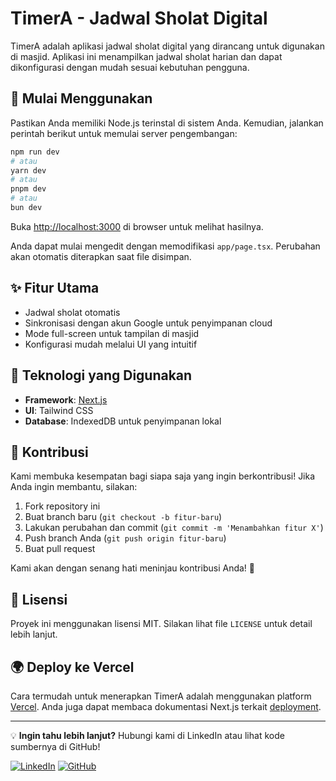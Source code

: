 # TimerA - Jadwal Sholat Digital

TimerA adalah aplikasi jadwal sholat digital yang dirancang untuk digunakan di masjid. Aplikasi ini menampilkan jadwal sholat harian dan dapat dikonfigurasi dengan mudah sesuai kebutuhan pengguna.

## 🚀 Mulai Menggunakan

Pastikan Anda memiliki Node.js terinstal di sistem Anda. Kemudian, jalankan perintah berikut untuk memulai server pengembangan:

```bash
npm run dev
# atau
yarn dev
# atau
pnpm dev
# atau
bun dev
```

Buka [http://localhost:3000](http://localhost:3000) di browser untuk melihat hasilnya.

Anda dapat mulai mengedit dengan memodifikasi `app/page.tsx`. Perubahan akan otomatis diterapkan saat file disimpan.

## ✨ Fitur Utama
- Jadwal sholat otomatis
- Sinkronisasi dengan akun Google untuk penyimpanan cloud
- Mode full-screen untuk tampilan di masjid
- Konfigurasi mudah melalui UI yang intuitif

## 🎨 Teknologi yang Digunakan
- **Framework**: [Next.js](https://nextjs.org)
- **UI**: Tailwind CSS
- **Database**: IndexedDB untuk penyimpanan lokal

## 🤝 Kontribusi
Kami membuka kesempatan bagi siapa saja yang ingin berkontribusi! Jika Anda ingin membantu, silakan:

1. Fork repository ini
2. Buat branch baru (`git checkout -b fitur-baru`)
3. Lakukan perubahan dan commit (`git commit -m 'Menambahkan fitur X'`)
4. Push branch Anda (`git push origin fitur-baru`)
5. Buat pull request

Kami akan dengan senang hati meninjau kontribusi Anda! 🚀

## 📄 Lisensi
Proyek ini menggunakan lisensi MIT. Silakan lihat file `LICENSE` untuk detail lebih lanjut.

## 🌍 Deploy ke Vercel
Cara termudah untuk menerapkan TimerA adalah menggunakan platform [Vercel](https://vercel.com/new). Anda juga dapat membaca dokumentasi Next.js terkait [deployment](https://nextjs.org/docs/app/building-your-application/deploying).

---

💡 **Ingin tahu lebih lanjut?** Hubungi kami di LinkedIn atau lihat kode sumbernya di GitHub!

[![LinkedIn](https://img.shields.io/badge/LinkedIn-Profile-blue?logo=linkedin)](https://www.linkedin.com/in/toni-tegar-sahidi-60546858/)
[![GitHub](https://img.shields.io/badge/GitHub-Repo-black?logo=github)](https://github.com/tonitegarsahidi/timera-next)
